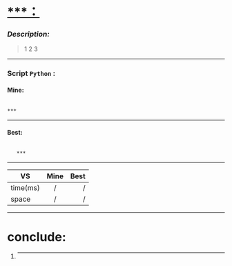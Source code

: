 
#  **[ ***：](https://***)**

### *Description:*
> 1
> 2
> 3
---


### Script `Python` :

#### Mine:
```

***

```
___

                        
#### Best:
```
   
   ***

```
___
 

  VS    |  Mine   |  Best
  ---   |  :--:   |  ---:
time(ms)|    /    |   /
space   |    /    |   / 

___

# conclude:
1. ***



